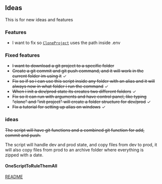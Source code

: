 ## Ideas

This is for new ideas and features


### Features
- I want to fix so [`CloneProject`](/app//git/cloneHandler.py) uses the path inside .env


### Fixed features
- ~~I want to download a git project to a specific folder~~
- ~~Create a git commit and git push command, and it will work in the current folder im using  it~~ &check;
- ~~Fix so if so i can use this script inside any folder with an alias and it will always now in what folder i run the command~~ &check;
- ~~When i init a dev/prod state its creates two different folders~~ &check;
- ~~Fix so it can run with arguments and have control panel, like typing "clone" and "init project" will create a folder structure for dev/prod~~ &check;
- ~~Fix a tutorial for setting up alias on windows~~ &check;

### ideas

~~The script will have git functions and a combined git function for add, commit and push.~~

The script will handle dev and prod state, and copy files from dev to prod, it will also copy files from prod to an archive folder where everything is zipped with a date.

#### OneScriptToRuleThemAll
[README](README.md)